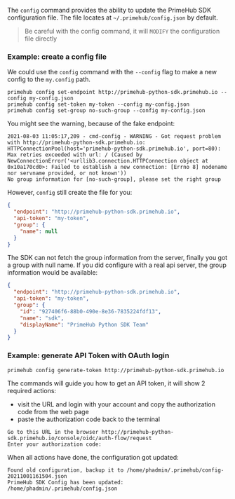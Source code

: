 The `config` command provides the ability to update the PrimeHub SDK configuration file. The file locates
at `~/.primehub/config.json` by default.

> Be careful with the config command, it will `MODIFY` the configuration file directly

### Example: create a config file

We could use the `config` command with the `--config` flag to make a new config to the `my.config` path.

```
primehub config set-endpoint http://primehub-python-sdk.primehub.io --config my-config.json
primehub config set-token my-token --config my-config.json
primehub config set-group no-such-group --config my-config.json
```

You might see the warning, because of the fake endpoint:

```
2021-08-03 11:05:17,209 - cmd-config - WARNING - Got request problem with http://primehub-python-sdk.primehub.io: HTTPConnectionPool(host='primehub-python-sdk.primehub.io', port=80): Max retries exceeded with url: / (Caused by NewConnectionError('<urllib3.connection.HTTPConnection object at 0x10a170cd0>: Failed to establish a new connection: [Errno 8] nodename nor servname provided, or not known'))
No group information for [no-such-group], please set the right group
```

However, `config` still create the file for you:

```json
{
  "endpoint": "http://primehub-python-sdk.primehub.io",
  "api-token": "my-token",
  "group": {
    "name": null
  }
}
```

The SDK can not fetch the group information from the server, finally you got a group with null name. If you did
configure with a real api server, the group information would be available:

```json
{
  "endpoint": "http://primehub-python-sdk.primehub.io",
  "api-token": "my-token",
  "group": {
    "id": "927406f6-88b0-490e-8e36-7835224fdf13",
    "name": "sdk",
    "displayName": "PrimeHub Python SDK Team"
  }
}
```

### Example: generate API Token with OAuth login

```
primehub config generate-token http://primehub-python-sdk.primehub.io
```

The commands will guide you how to get an API token, it will show 2 required actions:
* visit the URL and login with your account and copy the authorization code from the web page
* paste the authorization code back to the terminal


```
Go to this URL in the browser http://primehub-python-sdk.primehub.io/console/oidc/auth-flow/request
Enter your authorization code:
```

When all actions have done, the configuration got updated:

```
Found old configuration, backup it to /home/phadmin/.primehub/config-20211001161504.json
PrimeHub SDK Config has been updated: /home/phadmin/.primehub/config.json
```